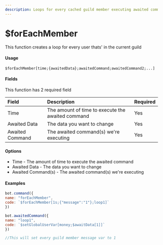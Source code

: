 ```yaml
---
description: Loops for every cached guild member executing awaited commands
---
```


# $forEachMember

This function creates a loop for every user thats' in the current guild

#### Usage

```
$forEachMember[time;{awaitedData};awaitedCommand;awaitedCommand2;...]
```

#### Fields

This function has 2 required field

| Field | Description | Required |
| :--- | :--- | :--- |
| Time | The amount of time to execute the awaited command | Yes |
| Awaited Data | The data you want to change | Yes |
| Awaited Command | The awaited command\(s\) we're executing | Yes |


#### Options

* Time - The amount of time to execute the awaited command
* Awaited Data - The data you want to change
* Awaited Command\(s\) - The awaited command\(s\) we're executing

#### Examples

```javascript
bot.command({
name: "forEachMember",
code: `$forEachMember[1s;{"message":"1"};loop1]`
})

bot.awaitedCommand({
name: "loop1",
code: `$setGlobalUserVar[money;$awaitData[1]]`
})

//This will set every guild member message var to 1
```
